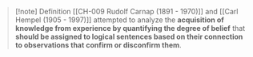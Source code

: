 >[!note] Definition
>[[CH-009 Rudolf Carnap (1891 - 1970)]] and [[Carl Hempel (1905 - 1997)]] attempted to analyze the **acquisition of knowledge from experience by quantifying the degree of belief** that **should be assigned to logical sentences based on their connection to observations that confirm or disconfirm them**.